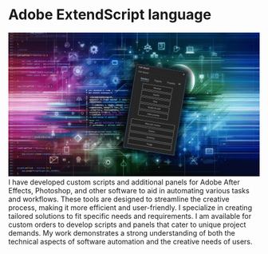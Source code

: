 # Adobe ExtendScript language

![](https://github.com/konradmakosa/AE_render_project_UI_panel/blob/main/AE.gif)
I have developed custom scripts and additional panels for Adobe After Effects, Photoshop, and other software to aid in automating various tasks and workflows. 
These tools are designed to streamline the creative process, making it more efficient and user-friendly. I specialize in creating tailored solutions to fit specific needs and requirements. I am available for custom orders to develop scripts and panels that cater to unique project demands. 
My work demonstrates a strong understanding of both the technical aspects of software automation and the creative needs of users.
